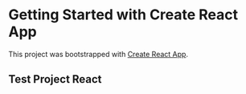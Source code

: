 # Getting Started with Create React App

This project was bootstrapped with [Create React App](https://github.com/facebook/create-react-app).

## Test Project React